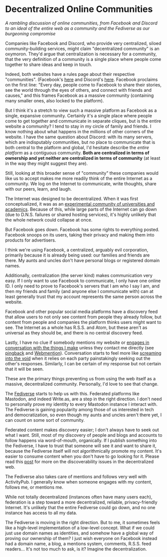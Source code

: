 # Decentralized Online Communities

*A rambling discussion of online communities, from Facebook and Discord to an ideal of the entire web as a community and the Fediverse as our burgeoning compromise*

Companies like Facebook and Discord, who provide very centralized, siloed community-building services, might claim "decentralized community" is an oxymoron. They'd argue that centralization is necessary for a community, that the very definition of a community is a single place where people come together to share ideas and keep in touch.

Indeed, both websites have a rules page about their respective "communities". (Facebook's [here](https://www.facebook.com/communitystandards/) and Discord's [here](https://discordapp.com/guidelines). Facebook proclaims on the first line: "Every day, people come to Facebook to share their stories, see the world through the eyes of others, and connect with friends and causes," and this frames Facebook as a massive community (containing many smaller ones, also locked to the platform).

But I think it's a stretch to view such a massive platform as Facebook as a single, expansive community. Certainly it's a single place where people come to get together and communicate in separate cliques, but is the entire website a community? I tend to stay in my circle of family and friends. I know nothing about what happens in the millions of other corners of the website. I have the same question about Discord: with its many servers, which are indisputably communities, but no place to communicate that is both central to the platform and global, I'd hesitate describe the *entire platform* as a contiguous community. **Both are centralized in terms of ownership and yet neither are centralized in terms of community** (at least in the way they might suggest they are).

Still, looking at this broader sense of "community" these companies would like us to accept makes me more readily think of the entire Internet as a community. We log on the Internet to communicate, write thoughts, share with our peers, learn, and laugh.

The Internet was designed to be decentralized. When it was first conceptualized, it was as an [experimental community of universities and academics](https://www.internetsociety.org/internet/history-internet/brief-history-internet/). Because of this, while large parts of the Internet can go down (due to D.N.S. failures or shared hosting services), it's highly unlikely that the whole network could collapse at once.

But Facebook goes down. Facebook has some rights to everything posted. Facebook snoops on its users, taking their privacy and making them into products for advertisers.

I think we're using Facebook, a centralized, arguably evil corporation, primarily because it is already being used: our families and friends are there. My aunts and uncles don't have personal blogs or registered domain names.

Additionally, centralization (the server kind) makes communication very easy. If I only want to use Facebook to communicate, I only have one online ID. I only need to prove to Facebook's servers that I am who I say I am, and then my friends and family (and anyone else I communicate with) can at least generally trust that my account represents the same person across the website.

Facebook and other popular social media platforms have a discovery feed that allow users to not only see content from people they already follow, but content from people and companies the platform thinks users might want to see. The Internet as a whole has R.S.S. and Atom, but these aren't as universal as they should be, and there is no central discovery feed.

Lastly, I have no clue if somebody mentions my website or [engages in conversation with the things I make](https://blog.cjeller.site/uncertainty-of-reception) unless they contact me directly (see [pingback](https://indieweb.org/pingback) and [Webmention](https://indieweb.org/Webmention)). Conversation starts to feel more like [screaming into the void](https://www.brendanschlagel.com/2019/09/01/weaving-a-public-web-or-why-dont-i-blog-more/) when it relies on each party painstakingly seeking out the other's responses. Similarly, I can be certain of my response but not certain that it will be seen.

These are the primary things preventing us from using the web itself as a massive, decentralized community. Personally, I'd love to see that change.

The [Fediverse](https://en.wikipedia.org/wiki/Fediverse) starts to help us with this. Federated  platforms like Mastodon, and indeed Write.as, are a step in the right direction. I don't need to personally prove my identity to every Mastodon instance I interact with. The Fediverse is gaining popularity among those of us interested in tech and democratization, so even though my aunts and uncles aren't there yet, I can count on some sort of community.

Federated content makes discovery easier; I don't always have to seek out what I want. Still, most of my discovery of people and blogs and accounts to follow happens via word-of-mouth, organically. If I publish something into the Fediverse, I have to trust that someone will see it and want to share it, because the Fediverse itself will not algorithmically promote my content. It's easier to consume content when you don't have to go looking for it. Please read this [post](https://hjarta.io/i-am-shutting-down-my-peertube-server-its-just-not-worth-it) for more on the discoverability issues in the decentralized web.

The Fediverse also takes care of mentions and follows very well with ActivityPub. I generally know when someone engages with my content, follows me, or mentions me.

While not totally decentralized (instances often have many users each), federation is a step toward a more decentralized, reliable, privacy-friendly Internet. It's unlikely that the entire Fediverse could go down, and no one instance has access to all my data.

The Fediverse is moving in the right direction. But to me, it sometimes feels like a high-level implementation of a low-level concept. What if we could just use domain names as identities, and somehow have a global way of proving our ownership of them? I just wish everyone on Facebook instead had a domain name, a blog, a mentions system, comments, R.S.S. feed readers... It's not too much to ask, is it? Imagine the decentralization.